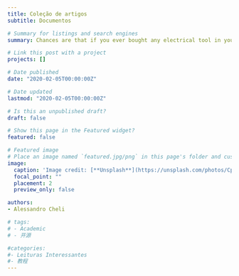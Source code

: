 ```yaml
---
title: Coleção de artigos
subtitle: Documentos

# Summary for listings and search engines
summary: Chances are that if you ever bought any electrical tool in your lifespan, these tools sitting in your house are built with electronic components, axiomatic systems, and most importantly **programming languages**. 

# Link this post with a project
projects: []

# Date published
date: "2020-02-05T00:00:00Z"

# Date updated
lastmod: "2020-02-05T00:00:00Z"

# Is this an unpublished draft?
draft: false

# Show this page in the Featured widget?
featured: false

# Featured image
# Place an image named `featured.jpg/png` in this page's folder and customize its options here.
image:
  caption: 'Image credit: [**Unsplash**](https://unsplash.com/photos/CpkOjOcXdUY)'
  focal_point: ""
  placement: 2
  preview_only: false

authors:
- Alessandro Cheli

# tags:
# - Academic
# - 开源

#categories:
#- Leituras Interessantes
#- 教程
---
```

<!--  -->
<!-- ## Overview -->
<!--  -->
<!-- 1. The Wowchemy website builder for Hugo, along with its starter templates, is designed for professional creators, educators, and teams/organizations - although it can be used to create any kind of site -->
<!-- 2. The template can be modified and customised to suit your needs. It's a good platform for anyone looking to take control of their data and online identity whilst having the convenience to start off with a **no-code solution (write in Markdown and customize with YAML parameters)** and having **flexibility to later add even deeper personalization with HTML and CSS** -->
<!-- 3. You can work with all your favourite tools and apps with hundreds of plugins and integrations to speed up your workflows, interact with your readers, and much more -->
<!--  -->
<!-- {{< figure src="https://raw.githubusercontent.com/wowchemy/wowchemy-hugo-modules/master/academic.png" title="The template is mobile first with a responsive design to ensure that your site looks stunning on every device." >}} -->
<!--  -->
<!-- ## Get Started -->
<!--  -->
<!-- - 👉 [**Create a new site**](https://wowchemy.com/templates/) -->
<!-- - 📚 [**Personalize your site**](https://wowchemy.com/docs/) -->
<!-- - 💬 [Chat with the **Wowchemy community**](https://discord.gg/z8wNYzb) or [**Hugo community**](https://discourse.gohugo.io) -->
<!-- - 🐦 Twitter: [@wowchemy](https://twitter.com/wowchemy) [@GeorgeCushen](https://twitter.com/GeorgeCushen) [#MadeWithWowchemy](https://twitter.com/search?q=(%23MadeWithWowchemy%20OR%20%23MadeWithAcademic)&src=typed_query) -->
<!-- - 💡 [Request a **feature** or report a **bug** for _Wowchemy_](https://github.com/wowchemy/wowchemy-hugo-modules/issues) -->
<!-- - ⬆️ **Updating Wowchemy?** View the [Update Guide](https://wowchemy.com/docs/guide/update/) and [Release Notes](https://wowchemy.com/updates/) -->
<!--  -->
<!-- ## Crowd-funded open-source software -->
<!--  -->
<!-- To help us develop this template and software sustainably under the MIT license, we ask all individuals and businesses that use it to help support its ongoing maintenance and development via sponsorship. -->
<!--  -->
<!-- ### [❤️ Click here to become a sponsor and help support Wowchemy's future ❤️](https://wowchemy.com/plans/) -->
<!--  -->
<!-- As a token of appreciation for sponsoring, you can **unlock [these](https://wowchemy.com/plans/) awesome rewards and extra features 🦄✨** -->
<!--  -->
<!-- ## Ecosystem -->
<!--  -->
<!-- * **[Hugo Academic CLI](https://github.com/wowchemy/hugo-academic-cli):** Automatically import publications from BibTeX -->
<!--  -->
<!-- ## Inspiration -->
<!--  -->
<!-- [Check out the latest **demo**](https://academic-demo.netlify.com/) of what you'll get in less than 10 minutes, or [view the **showcase**](https://wowchemy.com/user-stories/) of personal, project, and business sites. -->
<!--  -->
<!-- ## Features -->
<!--  -->
<!-- - **Page builder** - Create *anything* with [**widgets**](https://wowchemy.com/docs/page-builder/) and [**elements**](https://wowchemy.com/docs/writing-markdown-latex/) -->
<!-- - **Edit any type of content** - Blog posts, publications, talks, slides, projects, and more! -->
<!-- - **Create content** in [**Markdown**](https://wowchemy.com/docs/writing-markdown-latex/), [**Jupyter**](https://wowchemy.com/docs/import/jupyter/), or [**RStudio**](https://wowchemy.com/docs/install-locally/) -->
<!-- - **Plugin System** - Fully customizable [**color** and **font themes**](https://wowchemy.com/docs/customization/) -->
<!-- - **Display Code and Math** - Code highlighting and [LaTeX math](https://en.wikibooks.org/wiki/LaTeX/Mathematics) supported -->
<!-- - **Integrations** - [Google Analytics](https://analytics.google.com), [Disqus commenting](https://disqus.com), Maps, Contact Forms, and more! -->
<!-- - **Beautiful Site** - Simple and refreshing one page design -->
<!-- - **Industry-Leading SEO** - Help get your website found on search engines and social media -->
<!-- - **Media Galleries** - Display your images and videos with captions in a customizable gallery -->
<!-- - **Mobile Friendly** - Look amazing on every screen with a mobile friendly version of your site -->
<!-- - **Multi-language** - 34+ language packs including English, 中文, and Português -->
<!-- - **Multi-user** - Each author gets their own profile page -->
<!-- - **Privacy Pack** - Assists with GDPR -->
<!-- - **Stand Out** - Bring your site to life with animation, parallax backgrounds, and scroll effects -->
<!-- - **One-Click Deployment** - No servers. No databases. Only files. -->
<!--  -->
<!-- ## Themes -->
<!--  -->
<!-- Wowchemy and its templates come with **automatic day (light) and night (dark) mode** built-in. Alternatively, visitors can choose their preferred mode - click the moon icon in the top right of the [Demo](https://academic-demo.netlify.com/) to see it in action! Day/night mode can also be disabled by the site admin in `params.toml`. -->
<!--  -->
<!-- [Choose a stunning **theme** and **font**](https://wowchemy.com/docs/customization) for your site. Themes are fully customizable. -->
<!--  -->
<!-- ## License -->
<!--  -->
<!-- Copyright 2016-present [George Cushen](https://georgecushen.com). -->
<!--  -->
<!-- Released under the [MIT](https://github.com/wowchemy/wowchemy-hugo-modules/blob/master/LICENSE.md) license. -->
